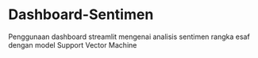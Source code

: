 # Dashboard-Sentimen

Penggunaan dashboard streamlit mengenai analisis sentimen rangka esaf dengan model Support Vector Machine
